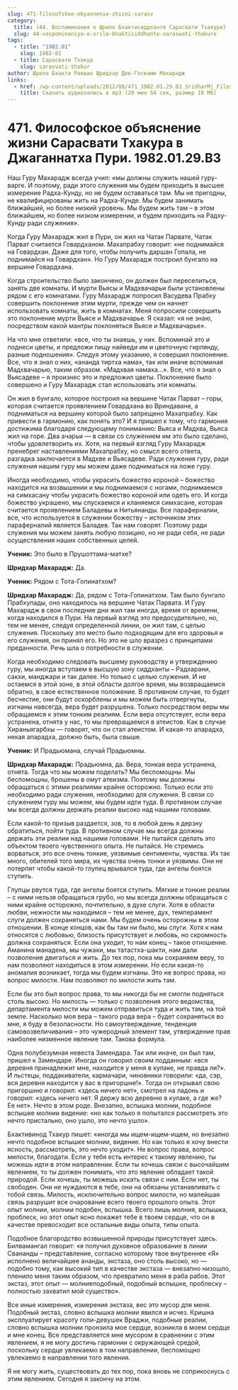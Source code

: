 ```yaml
---
slug: 471-filosofskoe-obyasnenie-zhizni-sarasv
category:
  title: (44. Воспоминания о Шриле Бхактисиддханте Сарасвати Тхакуре)
  slug: 44-vospominaniya-o-srile-bhaktisiddhante-saraswati-thakure
tags:
  - title: "1982.01"
    slug: 1982-01
  - title: Сарасвати Тхакур
    slug: sarasvati-thakur
author: Шрила Бхакти Ракшак Шридхар Дев-Госвами Махарадж
links:
  - href: /wp-content/uploads/2012/08/471_1982.01.29.B3_SridharMj_Filosofskoe_obyasnenie_jizni_Sarasvati_Thakura_v_Jaganatha_Puri.mp3
    title: Скачать аудиозапись в mp3 (20 мин 54 сек, размер 10 Мб)
---
```


# 471. Философское объяснение жизни Сарасвати Тхакура в Джаганнатха Пури. 1982.01.29.B3

Наш Гуру Махарадж всегда учил: «мы должны служить нашей гуру-варге. И поэтому, ради этого служения мы будем приходить в высшее измерение Радха-Кунду, но не будем оставаться там. Мы не пригодны, не квалифицированы жить на Радха-Кунде. Мы будем занимать ближайший, но более низкий уровень. Мы будем жить там – в этом ближайшем, но более низком измерении, и будем приходить на Радху-Кунду ради служения».

Когда Гуру Махарадж жил в Пури, он жил на Чатак Парвате, Чатак Парват считается Говардханом. Махапрабху говорит: «не поднимайся на Говардхан. Даже для того, чтобы получить даршан Гопала, не поднимайся на Говардхан». Но Гуру Махарадж построил бунгало на вершине Говардхана.

Когда строительство было закончено, он должен был переселиться, занять две комнаты. И мурти Вьясы и Мадхвачарьи были установлены рядом с его комнатами. Гуру Махарадж попросил Васудева Прабху совершить поклонение этим мурти, прежде чем он начнет использовать комнаты, жить в комнатах. Меня попросили совершить это поклонение мурти Вьясе и Мадхвачарье. Я сказал: «я не знаю, посредством какой мантры поклоняться Вьясе и Мадхвачарье».

На что мне ответили: «все, что ты знаешь, у них. Вспоминай это и поднеси цветы, и предложи пищу найведи им и цветочную гирлянду, разные подношения». Следуя этому указанию, я совершил поклонение. Все, что я знал о них, «ананда тиртха нама», так или иначе вспоминая Мадхвачарью, таким образом. «Мадхвая намаха…». Все, что я знал о Вьясадеве – я произнес это и предложил цветы. Поклонение было совершено и Гуру Махарадж стал использовать эти комнаты.

Он жил в бунгало, которое построил на вершине Чатак Парват – горы, которая считается проявлением Говардхана во Вриндаване, а подниматься на вершину которой было запрещено Махапрабху. Как привести в гармонию, как понять это? И я пришел к тому, что гармония достижима благодаря следующему пониманию: Вьяса и Мадхва, Вьяса жил на горе. Два ачарьи — в связи со служением им это было сделано, чтобы удовлетворить их. Хотя, на первый взгляд Гуру Махарадж пренебрег наставлениями Махапрабху, но смысл всего ответа, разгадка заключается в Мадхве и Вьясадеве. Ради служения гуру, ради служения нашим гуру мы можем даже подниматься на ложе гуру.

Иногда необходимо, чтобы украсить божество короной – божество находится на возвышении и мы поднимаемся с ногами, поднимаемся на симхасану чтобы украсить божество короной или одеть его. И когда божество украшено, мы спускаемся и кланяемся симхасане, которая считается проявлением Баладевы и Нитьянанды. Все параферналии, все, что используется в служении божеству – источником этих параферналий является Баладев. Так нам говорят. Поэтому ради служения мы можем занять любую позицию, но не ради себя, не ради осуществления наших собственных целей.

**Ученик:** Это было в Прушоттама-матхе?

**Шридхар Махарадж:** Да.

**Ученик:** Рядом с Тота-Гопинатхом?

**Шридхар Махарадж:** Да, рядом с Тота-Гопинатхом. Там было бунгало Прабхупады, оно находилось на вершине Чатак Парвата. И Гуру Махарадж в свои последние дни жил там иногда, время от времени, когда находился в Пури. На первый взгляд это предосудительно, но, тем не менее, следуя определенной линии, он жил там, с целью служения. Поскольку это место было подходящим для его здоровья и его служения, он принял его. Но это не шло вразрез с принципами преданности. Речь шла о потребности в служении.

Когда необходимо следовать высшему руководству и утверждению гуру, мы иногда вступаем в высшую зону сиддханты – Радхарани, сакхи, манджари и так далее. Но только с целью служения. И не остаемся в этой зоне, в этой области долгое время, мы возвращаемся обратно, в свое естественное положение. В противном случае, то будет бесчестие, они будут оскорблены и мы можем быть отвергнуты, изгнаны навсегда, вера будет разрушена. Только посредством веры мы обращаемся к этим тонким реалиям. Если вера отсутствует, если вера устранена, отнята у нас, то мы превращаемся в атеистов. Как в случае Хираньягарбхы — говорят, что он стал атеистом. И какая-то апарадха, некая апарадха, должно быть, была свыше.

**Ученик:** И Прадьюмана, случай Прадьюмны.

**Шридхар Махарадж:** Прадьюмна, да. Вера, тонкая вера устранена, отнята. Тогда что мы можем поделать? Мы беспомощны. Мы беспомощны, брошены в омут атеизма. Поэтому мы должны обращаться с этими реалиями крайне осторожно. Только если это необходимо ради служения, необходимо для служения. В связи со служением гуру мы можем, мы будем идти туда. В противном случае мы всегда должны держать реалии высоко над нашими головами.

Если какой-то призыв раздается, зов, то в любой день я дерзну обратиться, пойти туда. В противном случае мы всегда должны держать эти реалии над нашими головами. Не пытайся сделать это объектом твоего чувственного опыта. Не пытайся. Не стремись ворваться, это все очень тонкие, уязвимые сентименты, чувства. Их так много, обителей того мира, их чувства очень тонки и уязвимы. Они не потерпят чтобы какой-то глупец врывался туда, где ангелы боятся ступить.

Глупцы рвутся туда, где ангелы боятся ступить. Мягкие и тонкие реалии – с ними нельзя обращаться грубо, но мы всегда должны обращаться с ними крайне осторожно, почтительно, в духе слуги. Хотя в области любви, нежности мы находимся – тем не менее, дух, темперамент слуги должен сохраняться нами. Мы будем очень осторожны в этом отношении. В конце концов, как бы там ни было, мы слуги. Хотя к нам относятся с любовью, близость присутствует и любовь, но скромность должна сохраняться. Если она уходит, то нам конец – такое отношение. Аманина манадена, мы чужаки, мы татастха-шакти, нам дали позволение двигаться и жить. До тех пор, пока мы сохраняем веру, то нам позволяют находиться в этом измерении. Но если какая-то аномалия возникает, тогда мы будем изгнаны. Это не вопрос права, но вопрос милости. Нам позволяют по милости жить там.

Если бы это был вопрос права, то мы никогда бы не смогли подняться столь высоко. Но милость — только с позволения этого ведомства, департамента милости мы можем отправиться туда и жить там, на той земле. Насколько моя вера – такого рода вера – будет сохраняться во мне, я буду в безопасности. Но самоутверждение, тенденция самовозвеличивания – это чужеродный элемент там, утверждение прав наиболее низменное явление там. Такова формула.

Одна полубезумная невеста Замендара. Так или иначе, он был там, пришел к Замендаре. Иногда он говорил своим подданным: «вся деревня принадлежит мне, находится у меня в кулаке, не правда ли?». И льстецы, поддакиватели, кармачари, чиновники говорили: «да, сэр, вся деревня находится у вас в пригоршне!». Тогда он открывал свою пригоршню и говорил: «здесь ничего нет», смотрел на ладонь и говорил: «здесь ничего нет. Я держу всю деревню в кулаке, а где же? Ее нет». Нечто в этом роде. Внезапно, вспышка молнии, подобное вспышке молнии видение: «но как только я попытался рассмотреть это нечто пристально, оно ушло, это нечто ушло».

Бхактивинод Тхакур пишет: «иногда мы ищем-ищем-ищем, но внезапно нечто подобное вспышке молнии, видение. Но как только я хочу внести ясность, рассмотреть, это нечто уходит». Не вопрос права, вопрос милости, благодати. Если у тебя есть интерес к такому явлению, ты можешь идти в этом направлении. Если ты хочешь связи с высочайшим явлением, то ты должен понимать, что это явление обладает такой природой. Если хочешь, ты можешь искать связи с ним. Если нет, ты свободен. Они не нуждаются в тебе, они на обязаны устанавливать с тобой связь. Милость, исключительно вопрос милости, но малейшая связь разрушит все очарование всего твоего прошлого опыта. Этот опыт молнии, молнии подобен, вспышка. Всего лишь молния, вспышка, проблеск, но этот опыт ясно покажет тебе в твоем сердце, что он в качестве превосходит все остальные виды опыта, типы опыта.

Подобное благородство возвышенной природы присутствует здесь. Билвамангал говорит: «я получил духовное образование в линии Свананды – представление, согласно которому твое внутреннее «Я» исполнено величайшее ананды, экстаза, оно столь высоко, но — подобно тому, как высокий тип в качестве экстаза — внезапно низошло, пленило меня таким образом, что превратило меня в раба рабов. Этот экстаз, этот опыт — молниеподобный, подобный вспышке, проблеску – полностью захватил мой существо».

Все иные измерения, измерения экстаза, вес это мусор для меня. Подобный экстаз, словно вспышка молнии явился и исчез. Кришна эксплуатирует красоту гопи-девушек Враджи, подобные реалии, словно вспышка молнии пронзила мое сердце, возникла в моем сердце и мне конец. Все представляется мне мусором в сравнении с этим явлением, я не могу достичь гармонии с окружающей средой, поскольку сердце увлекаемо в том направлении, беспомощно увлекаемо в направлении того явления.

Я не могу жить, существовать до тех пор, пока вновь не соприкоснусь с этим явлением. Сегодня я закончу на этом.

